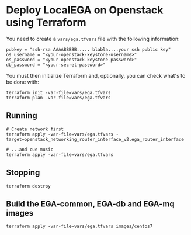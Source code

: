 # Deploy LocalEGA on Openstack using Terraform

You need to create a `vars/ega.tfvars` file with the following information:

```
pubkey = "ssh-rsa AAAABBBBB..... blabla....your ssh public key"
os_username = "<your-openstack-keystone-username>"
os_password = "<your-openstack-keystone-password>"
db_password = "<your-secret-password>"
```

You must then initialize Terraform and, optionally, you can check what's to be done with:

	terraform init -var-file=vars/ega.tfvars
	terraform plan -var-file=vars/ega.tfvars

## Running

	# Create network first
	terraform apply -var-file=vars/ega.tfvars -target=openstack_networking_router_interface_v2.ega_router_interface
	
	# ...and cue music
	terraform apply -var-file=vars/ega.tfvars
	
## Stopping

	terraform destroy

## Build the EGA-common, EGA-db and EGA-mq images

	terraform apply -var-file=vars/ega.tfvars images/centos7

